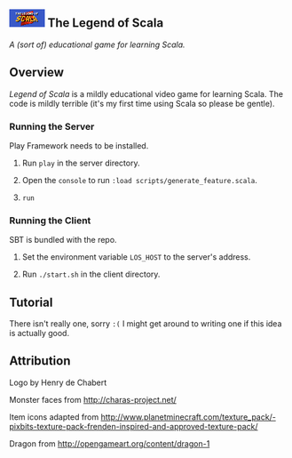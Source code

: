 ## ![Logo](/tools/art/splash.png) The Legend of Scala

_A (sort of) educational game for learning Scala._

## Overview

_Legend of Scala_ is a mildly educational video game for learning Scala. The
code is mildly terrible (it's my first time using Scala so please be gentle).

### Running the Server

Play Framework needs to be installed.

1. Run `play` in the server directory.

2. Open the `console` to run `:load scripts/generate_feature.scala`.

3. `run`

### Running the Client

SBT is bundled with the repo.

1. Set the environment variable `LOS_HOST` to the server's address.

2. Run `./start.sh` in the client directory.

## Tutorial

There isn't really one, sorry `:(` I might get around to writing one if this
idea is actually good.

## Attribution

Logo by Henry de Chabert

Monster faces from http://charas-project.net/

Item icons adapted from http://www.planetminecraft.com/texture_pack/-pixbits-texture-pack-frenden-inspired-and-approved-texture-pack/

Dragon from http://opengameart.org/content/dragon-1
